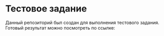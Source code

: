 # Тестовое задание
Данный репозиторий был создан для выполнения тестового задания.
Готовый результат можно посмотреть по ссылке: 